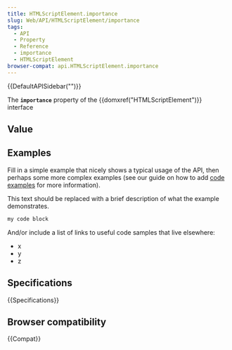 ```yaml
---
title: HTMLScriptElement.importance
slug: Web/API/HTMLScriptElement/importance
tags:
  - API
  - Property
  - Reference
  - importance
  - HTMLScriptElement
browser-compat: api.HTMLScriptElement.importance
---
```

{{DefaultAPISidebar("")}}

The **`importance`** property of the {{domxref("HTMLScriptElement")}} interface 

## Value



## Examples

Fill in a simple example that nicely shows a typical usage of the API, then perhaps some more complex examples (see our guide on how to add [code examples](/en-US/docs/MDN/Contribute/Structures/Code_examples) for more information).

This text should be replaced with a brief description of what the example demonstrates.

```js
my code block
```

And/or include a list of links to useful code samples that live elsewhere:

*   x
*   y
*   z

## Specifications

{{Specifications}}

## Browser compatibility

{{Compat}}


